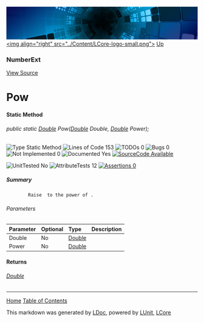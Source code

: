 ![](../Content/LCore-banner-small.png "")
[&lt;img align=&quot;right&quot; src=&quot;../Content/LCore-logo-small.png&quot;&gt;](../../README.md)
[Up](NumberExt.md)

### NumberExt
[View Source](../Extensions/Value%20Types/NumberExt.cs)

# Pow

#### Static Method

###### public static [Double](https://msdn.microsoft.com/en-us/library/system.double.aspx) Pow([Double](https://msdn.microsoft.com/en-us/library/system.double.aspx) Double, [Double](https://msdn.microsoft.com/en-us/library/system.double.aspx) Power);

![Type Static Method](http://b.repl.ca/v1/Type-Static%20Method-blue.png "") ![Lines of Code 153](http://b.repl.ca/v1/Lines%20of%20Code-153-blue.png "") ![TODOs 0](http://b.repl.ca/v1/TODOs-0-green.png "") ![Bugs 0](http://b.repl.ca/v1/Bugs-0-green.png "") ![Not Implemented 0](http://b.repl.ca/v1/Not%20Implemented-0-green.png "") ![Documented Yes](http://b.repl.ca/v1/Documented-Yes-brightgreen.png "") [![SourceCode Available](http://b.repl.ca/v1/SourceCode-Available-brightgreen.png "")](../Extensions/Value%20Types/NumberExt.cs#L652)

![UnitTested No](http://b.repl.ca/v1/UnitTested-No-lightgrey.png "") ![AttributeTests 12](http://b.repl.ca/v1/AttributeTests-12-brightgreen.png "") [![Assertions 0](http://b.repl.ca/v1/Assertions-0-lightgrey.png "")](../Extensions/Value%20Types/NumberExt.cs)

##### Summary

            Raise  to the power of .
            

###### Parameters

Parameter | Optional | Type | Description
:---  | :---  | :---  | :--- 
Double | No | [Double](https://msdn.microsoft.com/en-us/library/system.double.aspx) | 
Power | No | [Double](https://msdn.microsoft.com/en-us/library/system.double.aspx) | 


#### Returns

###### [Double](https://msdn.microsoft.com/en-us/library/system.double.aspx)



---

[Home](../../README.md) [Table of Contents](../../TableOfContents.md)

This markdown was generated by [LDoc](https://github.com/CodeSingularity/LDoc), powered by [LUnit](https://github.com/CodeSingularity/LUnit), [LCore](https://github.com/CodeSingularity/LCore)
